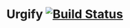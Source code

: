 Urgify [![Build Status](https://secure.travis-ci.org/stravid/urgify.png??branch=master)](http://travis-ci.org/stravid/urgify)
======